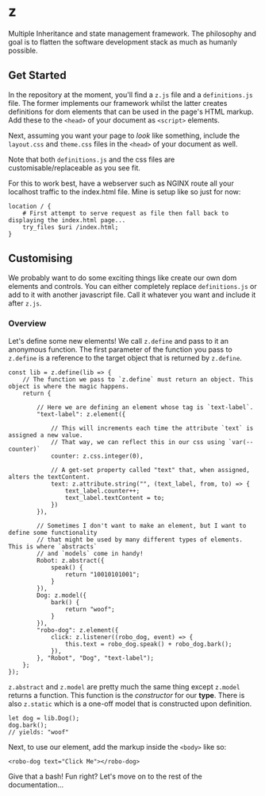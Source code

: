 # z
Multiple Inheritance and state management framework. The philosophy and goal is to flatten the software development stack as
much as humanly possible.

## Get Started

In the repository at the moment, you'll find a `z.js` file and a `definitions.js` file. The former implements our framework
whilst the latter creates definitions for dom elements that can be used in the page's HTML markup. Add these to the `<head>` of
your document as `<script>` elements.

Next, assuming you want your page to _look_ like something, include the `layout.css` and `theme.css` files in the `<head>` of
your document as well.

Note that both `definitions.js` and the css files are customisable/replaceable as you see fit.

For this to work best, have a webserver such as NGINX route all your localhost traffic to the index.html file. Mine is setup
like so just for now:

```
location / {
	# First attempt to serve request as file then fall back to displaying the index.html page...
	try_files $uri /index.html;
}
```

## Customising

We probably want to do some exciting things like create our own dom elements and controls. You can either completely replace
`definitions.js` or add to it with another javascript file. Call it whatever you want and include it after `z.js`.

### Overview
Let's define some new elements! We call `z.define` and pass to it an anonymous function. The first parameter of the function
you pass to `z.define` is a reference to the target object that is returned by `z.define`.
```
const lib = z.define(lib => {
	// The function we pass to `z.define` must return an object. This object is where the magic happens.
	return {
		
		// Here we are defining an element whose tag is `text-label`.
		"text-label": z.element({
			
			// This will increments each time the attribute `text` is assigned a new value.
			// That way, we can reflect this in our css using `var(--counter)`
			counter: z.css.integer(0),
			
			// A get-set property called "text" that, when assigned, alters the textContent.
			text: z.attribute.string("", (text_label, from, to) => {
				text_label.counter++;
				text_label.textContent = to;
			})
		}),
		
		// Sometimes I don't want to make an element, but I want to define some functionality
		// that might be used by many different types of elements. This is where `abstracts`
		// and `models` come in handy!
		Robot: z.abstract({
			speak() {
				return "10010101001";
			}
		}),
		Dog: z.model({
			bark() {
				return "woof";
			}
		}),
		"robo-dog": z.element({
			click: z.listener((robo_dog, event) => {
				this.text = robo_dog.speak() + robo_dog.bark();
			}),
		}, "Robot", "Dog", "text-label");
	};
});
```

`z.abstract` and `z.model` are pretty much the same thing except `z.model` returns a function. This function is the _constructor_
for our __type__. There is also `z.static` which is a one-off model that is constructed upon definition.

```
let dog = lib.Dog();
dog.bark();
// yields: "woof"
```

Next, to use our element, add the markup inside the `<body>` like so:

```
<robo-dog text="Click Me"></robo-dog>
```

Give that a bash! Fun right? Let's move on to the rest of the documentation...

